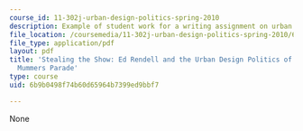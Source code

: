 ```yaml
---
course_id: 11-302j-urban-design-politics-spring-2010
description: Example of student work for a writing assignment on urban design politics.
file_location: /coursemedia/11-302j-urban-design-politics-spring-2010/6b9b0498f74b60d65964b7399ed9bbf7_MIT11_302JS10_whitlow1.pdf
file_type: application/pdf
layout: pdf
title: 'Stealing the Show: Ed Rendell and the Urban Design Politics of Philadelphia''s
  Mummers Parade'
type: course
uid: 6b9b0498f74b60d65964b7399ed9bbf7

---
```

None